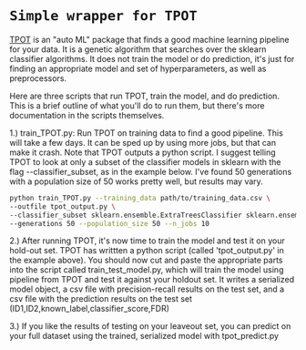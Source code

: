 # `Simple wrapper for TPOT`

[TPOT](https://epistasislab.github.io/tpot/ "TPOT homepage") is an "auto ML" package that finds 
a good machine learning pipeline for your data. It is a genetic algorithm that searches
over the sklearn classifier algorithms. It does not train the model or do prediction, it's just
for finding an appropriate model and set of hyperparameters, as well as preprocessors.

Here are three scripts that run TPOT, train the model, and do prediction. This is a brief outline
of what you'll do to run them, but there's more documentation in the scripts themselves.

1.) train_TPOT.py: Run TPOT on training data to find a good pipeline. This will take a few days. 
It can be sped up by using more jobs, but that can make it crash. Note that TPOT outputs a python 
script. I suggest telling TPOT to look at only a subset of the classifier models in sklearn with 
the flag --classifier_subset, as in the example below. I've found 50 generations with a population 
size of 50 works pretty well, but results may vary.

```bash
python train_TPOT.py --training_data path/to/training_data.csv \
--outfile tpot_output.py \
--classifier_subset sklearn.ensemble.ExtraTreesClassifier sklearn.ensemble.RandomForestClassifier \
--generations 50 --population_size 50 --n_jobs 10
```

2.) After running TPOT, it's now time to train the model and test it on your hold-out set. TPOT has
writtten a python script (called 'tpot_output.py' in the example above). You should now cut and paste 
the appropriate parts into the script called train_test_model.py, which will train the model using
pipeline from TPOT and test it against your holdout set. It writes a serialized model object, a 
csv file with precision-recall results on the test set, and a csv file with the prediction results
on the test set (ID1,ID2,known_label,classifier_score,FDR)

3.) If you like the results of testing on your leaveout set, you can predict on your full dataset 
using the trained, serialized model with tpot_predict.py